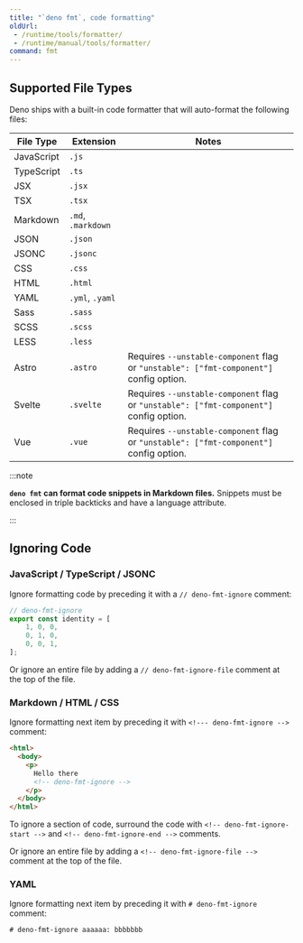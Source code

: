 ```yaml
---
title: "`deno fmt`, code formatting"
oldUrl:
 - /runtime/tools/formatter/
 - /runtime/manual/tools/formatter/
command: fmt
---
```


## Supported File Types

Deno ships with a built-in code formatter that will auto-format the following
files:

| File Type  | Extension          | Notes                                                                                  |
| ---------- | ------------------ | -------------------------------------------------------------------------------------- |
| JavaScript | `.js`              |                                                                                        |
| TypeScript | `.ts`              |                                                                                        |
| JSX        | `.jsx`             |                                                                                        |
| TSX        | `.tsx`             |                                                                                        |
| Markdown   | `.md`, `.markdown` |                                                                                        |
| JSON       | `.json`            |                                                                                        |
| JSONC      | `.jsonc`           |                                                                                        |
| CSS        | `.css`             |                                                                                        |
| HTML       | `.html`            |                                                                                        |
| YAML       | `.yml`, `.yaml`    |                                                                                        |
| Sass       | `.sass`            |                                                                                        |
| SCSS       | `.scss`            |                                                                                        |
| LESS       | `.less`            |                                                                                        |
| Astro      | `.astro`           | Requires `--unstable-component` flag or `"unstable": ["fmt-component"]` config option. |
| Svelte     | `.svelte`          | Requires `--unstable-component` flag or `"unstable": ["fmt-component"]` config option. |
| Vue        | `.vue`             | Requires `--unstable-component` flag or `"unstable": ["fmt-component"]` config option. |

:::note

**`deno fmt` can format code snippets in Markdown files.** Snippets must be
enclosed in triple backticks and have a language attribute.

:::

## Ignoring Code

### JavaScript / TypeScript / JSONC

Ignore formatting code by preceding it with a `// deno-fmt-ignore` comment:

```ts
// deno-fmt-ignore
export const identity = [
    1, 0, 0,
    0, 1, 0,
    0, 0, 1,
];
```

Or ignore an entire file by adding a `// deno-fmt-ignore-file` comment at the
top of the file.

### Markdown / HTML / CSS

Ignore formatting next item by preceding it with `<!--- deno-fmt-ignore -->`
comment:

```html
<html>
  <body>
    <p>
      Hello there
      <!-- deno-fmt-ignore -->
    </p>
  </body>
</html>
```

To ignore a section of code, surround the code with
`<!-- deno-fmt-ignore-start -->` and `<!-- deno-fmt-ignore-end -->` comments.

Or ignore an entire file by adding a `<!-- deno-fmt-ignore-file -->` comment at
the top of the file.

### YAML

Ignore formatting next item by preceding it with `# deno-fmt-ignore` comment:

```html
# deno-fmt-ignore aaaaaa: bbbbbbb
```
